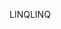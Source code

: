 <span data-ttu-id="309ef-101">LINQ</span><span class="sxs-lookup"><span data-stu-id="309ef-101">LINQ</span></span>